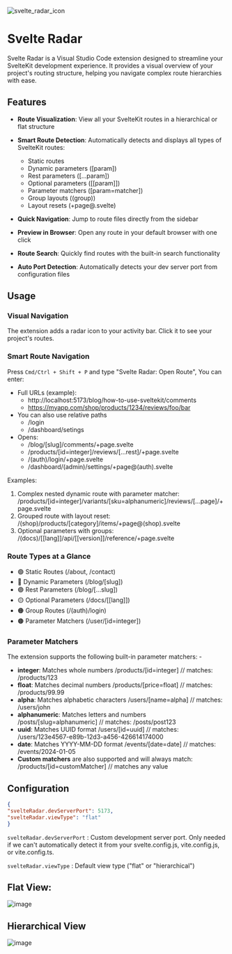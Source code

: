 ![svelte_radar_icon](https://github.com/user-attachments/assets/d3a53754-60ce-4c3c-8f1b-770e8f64cfb9)

# Svelte Radar

Svelte Radar is a Visual Studio Code extension designed to streamline your SvelteKit development experience. It provides a visual overview of your project's routing structure, helping you navigate complex route hierarchies with ease.

## Features

- **Route Visualization**: View all your SvelteKit routes in a hierarchical or flat structure
- **Smart Route Detection**: Automatically detects and displays all types of SvelteKit routes:
  - Static routes
  - Dynamic parameters ([param])
  - Rest parameters ([...param])
  - Optional parameters ([[param]])
  - Parameter matchers ([param=matcher])
  - Group layouts ((group))
  - Layout resets (+page@.svelte)
  
- **Quick Navigation**: Jump to route files directly from the sidebar
- **Preview in Browser**: Open any route in your default browser with one click
- **Route Search**: Quickly find routes with the built-in search functionality
- **Auto Port Detection**: Automatically detects your dev server port from configuration files

## Usage

### Visual Navigation

The extension adds a radar icon to your activity bar. Click it to see your project's routes.

### Smart Route Navigation

Press `Cmd/Ctrl + Shift + P` and type "Svelte Radar: Open Route", You can enter:

 - Full URLs (example):
	 - http://localhost:5173/blog/how-to-use-sveltekit/comments
	 - https://myapp.com/shop/products/1234/reviews/foo/bar
 - You can also use relative paths
	 - /login 
	 - /dashboard/setings
 - Opens:
	 - /blog/[slug]/comments/+page.svelte
	  - /products/[id=integer]/reviews/[...rest]/+page.svelte
	  - /(auth)/login/+page.svelte
	  - /dashboard/(admin)/settings/+page@(auth).svelte

Examples:

1. Complex nested dynamic route with parameter matcher:
/products/[id=integer]/variants/[sku=alphanumeric]/reviews/[...page]/+page.svelte
2. Grouped route with layout reset:
/(shop)/products/[category]/items/+page@(shop).svelte
3. Optional parameters with groups:
/(docs)/[[lang]]/api/[[version]]/reference/+page.svelte

### Route Types at a Glance

- 🟢 Static Routes (/about, /contact)
- 🔵 Dynamic Parameters (/blog/[slug])
- 🟣 Rest Parameters (/blog/[...slug])
- 🟡 Optional Parameters (/docs/[[lang]])
- 🟠 Group Routes (/(auth)/login)
- 🟤 Parameter Matchers (/user/[id=integer])

### Parameter Matchers
 The extension supports the following built-in parameter matchers: - 
 - **integer**: Matches whole numbers
 /products/[id=integer] // matches: /products/123
 - **float**: Matches decimal numbers
 /products/[price=float] // matches: /products/99.99
 - **alpha**: Matches alphabetic characters
/users/[name=alpha] // matches: /users/john
- **alphanumeric**: Matches letters and numbers
/posts/[slug=alphanumeric] // matches: /posts/post123
- **uuid**: Matches UUID format
/users/[id=uuid] // matches: /users/123e4567-e89b-12d3-a456-426614174000
- **date**: Matches YYYY-MM-DD format
/events/[date=date] // matches: /events/2024-01-05
- **Custom matchers** are also supported and will always match:
/products/[id=customMatcher] // matches any value
 
 

## Configuration

```json
{
"svelteRadar.devServerPort": 5173,
"svelteRadar.viewType": "flat"
}
```
`svelteRadar.devServerPort` : Custom development server port. Only needed if we can't automatically detect it from your svelte.config.js, vite.config.js, or vite.config.ts.

`svelteRadar.viewType` : Default view type ("flat" or "hierarchical")

## Flat View:

![image](https://github.com/user-attachments/assets/937ee134-2ee1-4be4-9dd8-77b97eed1f3f)

## Hierarchical View

![image](https://github.com/user-attachments/assets/64d36548-9af6-4ca5-a5f1-04f58e5b83f9)

